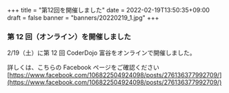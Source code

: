 +++
title = "第12回を開催しました"
date = 2022-02-19T13:50:35+09:00
draft = false
banner = "banners/20220219_1.jpg"
+++

### 第 12 回（オンライン）を開催しました

2/19（土）に第 12 回 CoderDojo 富谷をオンラインで開催しました。

詳しくは、こちらの Facebook ページをご確認ください[https://www.facebook.com/106822504924098/posts/276136377992709/](https://www.facebook.com/106822504924098/posts/276136377992709/)
